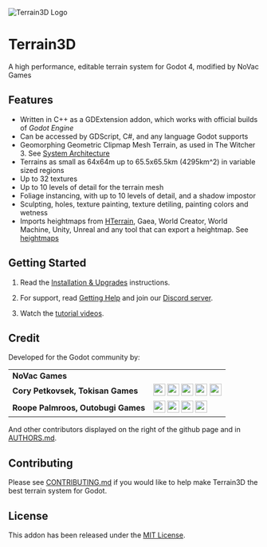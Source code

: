 ![Terrain3D Logo](https://novacdev.github.io/TerrainX-Web/photos/img3.jpg)

# Terrain3D
A high performance, editable terrain system for Godot 4, modified by NoVac Games


## Features
* Written in C++ as a GDExtension addon, which works with official builds of *Godot Engine*
* Can be accessed by GDScript, C#, and any language Godot supports
* Geomorphing Geometric Clipmap Mesh Terrain, as used in The Witcher 3. See [System Architecture](https://terrain3d.readthedocs.io/en/stable/docs/system_architecture.html) 
* Terrains as small as 64x64m up to 65.5x65.5km (4295km^2) in variable sized regions
* Up to 32 textures
* Up to 10 levels of detail for the terrain mesh
* Foliage instancing, with up to 10 levels of detail, and a shadow impostor
* Sculpting, holes, texture painting, texture detiling, painting colors and wetness
* Imports heightmaps from [HTerrain](https://github.com/Zylann/godot_heightmap_plugin/), Gaea, World Creator, World Machine, Unity, Unreal and any tool that can export a heightmap. See [heightmaps](https://terrain3d.readthedocs.io/en/stable/docs/heightmaps.html)


## Getting Started

1. Read the [Installation & Upgrades](https://terrain3d.readthedocs.io/en/stable/docs/installation.html) instructions.

2. For support, read [Getting Help](https://terrain3d.readthedocs.io/en/stable/docs/getting_help.html) and join our [Discord server](https://tokisan.com/discord).

3. Watch the [tutorial videos](https://terrain3d.readthedocs.io/en/stable/docs/tutorial_videos.html).


## Credit
Developed for the Godot community by:

|||
|--|--|
| **NoVac Games** | | (https://novacgames.ct.ws) |
| **Cory Petkovsek, Tokisan Games** | [<img src="https://github.com/dmhendricks/signature-social-icons/blob/master/icons/round-flat-filled/35px/twitter.png?raw=true" width="24"/>](https://twitter.com/TokisanGames) [<img src="https://github.com/dmhendricks/signature-social-icons/blob/master/icons/round-flat-filled/35px/github.png?raw=true" width="24"/>](https://github.com/TokisanGames) [<img src="https://github.com/dmhendricks/signature-social-icons/blob/master/icons/round-flat-filled/35px/www.png?raw=true" width="24"/>](https://tokisan.com/) [<img src="https://github.com/dmhendricks/signature-social-icons/blob/master/icons/round-flat-filled/35px/discord.png?raw=true" width="24"/>](https://tokisan.com/discord) [<img src="https://github.com/dmhendricks/signature-social-icons/blob/master/icons/round-flat-filled/35px/youtube.png?raw=true" width="24"/>](https://www.youtube.com/@TokisanGames)|
| **Roope Palmroos, Outobugi Games** | [<img src="https://github.com/dmhendricks/signature-social-icons/blob/master/icons/round-flat-filled/35px/twitter.png?raw=true" width="24"/>](https://twitter.com/outobugi) [<img src="https://github.com/dmhendricks/signature-social-icons/blob/master/icons/round-flat-filled/35px/github.png?raw=true" width="24"/>](https://github.com/outobugi) [<img src="https://github.com/dmhendricks/signature-social-icons/blob/master/icons/round-flat-filled/35px/www.png?raw=true" width="24"/>](https://outobugi.com/) [<img src="https://github.com/dmhendricks/signature-social-icons/blob/master/icons/round-flat-filled/35px/youtube.png?raw=true" width="24"/>](https://www.youtube.com/@outobugi)|

And other contributors displayed on the right of the github page and in [AUTHORS.md](https://terrain3d.readthedocs.io/en/stable/docs/authors.html).


## Contributing

Please see [CONTRIBUTING.md](https://github.com/TokisanGames/Terrain3D/blob/main/CONTRIBUTING.md) if you would like to help make Terrain3D the best terrain system for Godot.


## License

This addon has been released under the [MIT License](https://github.com/TokisanGames/Terrain3D/blob/main/LICENSE.txt).

